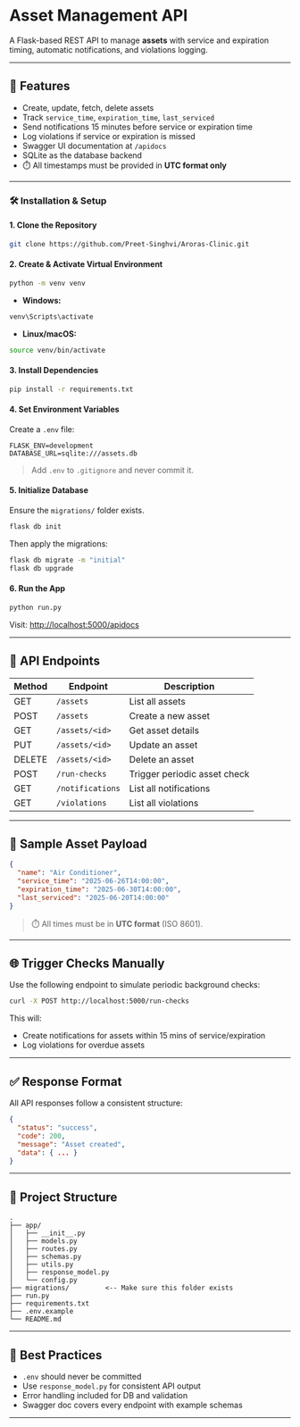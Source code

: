 # Asset Management API

A Flask-based REST API to manage **assets** with service and expiration timing, automatic notifications, and violations logging.

---

## 📆 Features

* Create, update, fetch, delete assets
* Track `service_time`, `expiration_time`, `last_serviced`
* Send notifications 15 minutes before service or expiration time
* Log violations if service or expiration is missed
* Swagger UI documentation at `/apidocs`
* SQLite as the database backend
* ⏱️ All timestamps must be provided in **UTC format only**

---

### 🛠️ Installation & Setup

#### 1. Clone the Repository

```bash
git clone https://github.com/Preet-Singhvi/Aroras-Clinic.git
```

#### 2. Create & Activate Virtual Environment

```bash
python -m venv venv
```

* **Windows:**

```bash
venv\Scripts\activate
```

* **Linux/macOS:**

```bash
source venv/bin/activate
```

#### 3. Install Dependencies

```bash
pip install -r requirements.txt
```

#### 4. Set Environment Variables

Create a `.env` file:

```env
FLASK_ENV=development
DATABASE_URL=sqlite:///assets.db
```

> Add `.env` to `.gitignore` and never commit it.

#### 5. Initialize Database

Ensure the `migrations/` folder exists.

```bash
flask db init
```

Then apply the migrations:

```bash
flask db migrate -m "initial"
flask db upgrade
```

#### 6. Run the App

```bash
python run.py
```

Visit: [http://localhost:5000/apidocs](http://localhost:5000/apidocs)

---

## 📃 API Endpoints

| Method | Endpoint         | Description                  |
| ------ | ---------------- | ---------------------------- |
| GET    | `/assets`        | List all assets              |
| POST   | `/assets`        | Create a new asset           |
| GET    | `/assets/<id>`   | Get asset details            |
| PUT    | `/assets/<id>`   | Update an asset              |
| DELETE | `/assets/<id>`   | Delete an asset              |
| POST   | `/run-checks`    | Trigger periodic asset check |
| GET    | `/notifications` | List all notifications       |
| GET    | `/violations`    | List all violations          |

---

## 🧰 Sample Asset Payload

```json
{
  "name": "Air Conditioner",
  "service_time": "2025-06-26T14:00:00",
  "expiration_time": "2025-06-30T14:00:00",
  "last_serviced": "2025-06-20T14:00:00"
}
```

> ⏱️ All times must be in **UTC format** (ISO 8601).

---

## 🌐 Trigger Checks Manually

Use the following endpoint to simulate periodic background checks:

```bash
curl -X POST http://localhost:5000/run-checks
```

This will:

* Create notifications for assets within 15 mins of service/expiration
* Log violations for overdue assets

---

## ✅ Response Format

All API responses follow a consistent structure:

```json
{
  "status": "success",
  "code": 200,
  "message": "Asset created",
  "data": { ... }
}
```

---

## 📁 Project Structure

```
.
├── app/
│   ├── __init__.py
│   ├── models.py
│   ├── routes.py
│   ├── schemas.py
│   ├── utils.py
│   ├── response_model.py
│   └── config.py
├── migrations/         <-- Make sure this folder exists
├── run.py
├── requirements.txt
├── .env.example
└── README.md
```

---

## 🚪 Best Practices

* `.env` should never be committed
* Use `response_model.py` for consistent API output
* Error handling included for DB and validation
* Swagger doc covers every endpoint with example schemas

---

